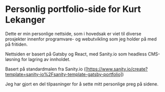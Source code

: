 # Personlig portfolio-side for Kurt Lekanger

Dette er min personlige nettside, som i hovedsak er viet til diverse prosjekter innenfor programvare- og webutvikling som jeg holder på med på fritiden. 

Nettsiden er basert på Gatsby og React, med Sanity.io som headless CMS-løsning for lagring av innholdet. 

Basert på standardmalen fra Sanity.io ([https://www.sanity.io/create?template=sanity-io%2Fsanity-template-gatsby-portfolio])

Jeg har gjort en del tilpasninger for å sette mitt personlige preg på sidene.  